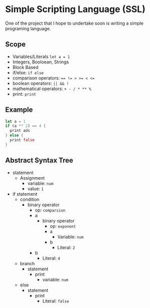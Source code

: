 # Simple Scripting Language (SSL)

One of the project that I hope to undertake soon is writing a simple programing language.

## Scope

- Variables/Literals `let a = 1`
- Integers, Booloean, Strings
- Block Based
- if/else: `if else`
- comparison operators: `== != > >= < <=`
- boolean operators: `|| && !`
- mathematical operators: `+ - / * ** %`
- print: `print`

## Example

```rust
let a = 1
if (a ** 2) == 4 {
  print ads
} else {
  print false
}
```

## Abstract Syntax Tree

- statement
  - Assignment
    - variable: `num`
    - value: `1`
- if statement
  - condition
    - binary operator
      - op: `comparsion`
      - a
        - binary operator
          - op: `exponent`
          - a
            - Variable: `num`
          - b
            - Literal: `2`
      - b
        - Literal: `4`
  - branch
    - statement
      - print
        - variable: `num`
  - else
    - statement
      - print
        - Literal: `false`
